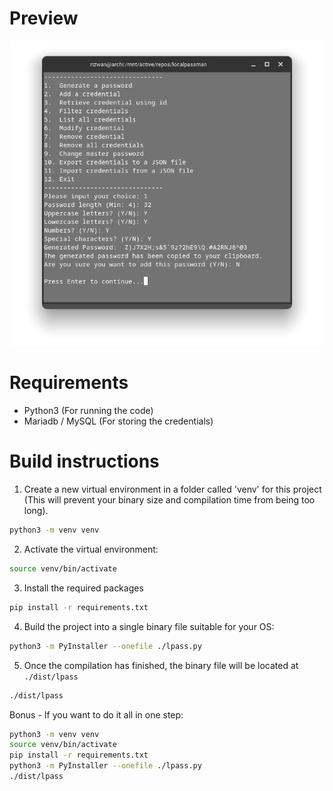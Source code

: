 # Preview
![LPass Preview](./screenshot.png)

# Requirements
- Python3 (For running the code)
- Mariadb / MySQL (For storing the credentials)

# Build instructions

1. Create a new virtual environment in a folder called 'venv' for this project (This will prevent your binary size and compilation time from being too long).
```bash
python3 -m venv venv
```

2. Activate the virtual environment:
```bash
source venv/bin/activate
```

3. Install the required packages
```bash
pip install -r requirements.txt
```

4. Build the project into a single binary file suitable for your OS:
```bash
python3 -m PyInstaller --onefile ./lpass.py
```

5. Once the compilation has finished, the binary file will be located at `./dist/lpass`
```bash
./dist/lpass
```

Bonus - If you want to do it all in one step:
```bash
python3 -m venv venv
source venv/bin/activate
pip install -r requirements.txt
python3 -m PyInstaller --onefile ./lpass.py
./dist/lpass
```